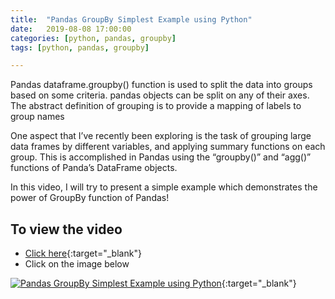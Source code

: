 ```yaml
---
title:  "Pandas GroupBy Simplest Example using Python"
date:   2019-08-08 17:00:00
categories: [python, pandas, groupby]
tags: [python, pandas, groupby]

---
```


Pandas dataframe.groupby() function is used to split the data into groups based on some criteria. pandas objects can be split on any of their axes. The abstract definition of grouping is to provide a mapping of labels to group names

One aspect that I’ve recently been exploring is the task of grouping large data frames by different variables, and applying summary functions on each group. This is accomplished in Pandas using the “groupby()” and “agg()” functions of Panda’s DataFrame objects.

In this video, I will try to present a simple example which demonstrates the power of GroupBy function of Pandas!

## To view the video
* [Click here](https://youtu.be/nulx_VmV7dE){:target="_blank"}
* Click on the image below

[![Pandas GroupBy Simplest Example using Python](http://img.youtube.com/vi/nulx_VmV7dE/0.jpg)](http://www.youtube.com/watch?v=nulx_VmV7dE){:target="_blank"}